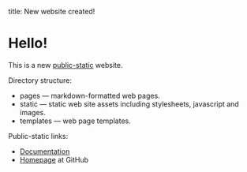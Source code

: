 title: New website created!

# Hello!

This is a new [public-static](http://publicstatic.org) website.

Directory structure:

* pages — markdown-formatted web pages.
* static — static web site assets including stylesheets, javascript and images.
* templates — web page templates.

Public-static links:

* [Documentation](https://github.com/dreikanter/public-static/blob/master/README.md)
* [Homepage](http://github.com/dreikanter/public-static) at GitHub

